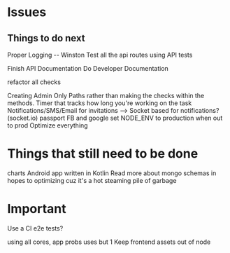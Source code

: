 # Issues

## Things to do next
Proper Logging -- Winston 
Test all the api routes using API tests


Finish API Documentation
Do Developer Documentation

refactor all checks

Creating Admin Only Paths rather than making the checks within the methods. 
Timer that tracks how long you're working on the task 
Notifications/SMS/Email for invitations --> Socket based for notifications? (socket.io)
passport FB and google
set NODE_ENV to production when out to prod
Optimize everything


# Things that still need to be done
charts
Android app written in Kotlin
Read more about mongo schemas in hopes to optimizing cuz it's a hot steaming pile of garbage

# Important 
Use a CI
e2e tests? 

using all cores, app probs uses but 1
Keep frontend assets out of node







